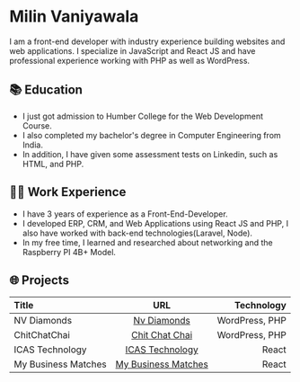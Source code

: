# Milin Vaniyawala

I am a front-end developer with industry experience building websites and web applications. I specialize in JavaScript and React JS and have professional experience working with PHP as well as WordPress.

## 📚 Education

- I just got admission to Humber College for the Web Development Course.
- I also completed my bachelor's degree in Computer Engineering from India.
- In addition, I have given some assessment tests on Linkedin, such as HTML, and PHP.

## 👨‍💼 Work Experience

- I have 3 years of experience as a Front-End-Developer.
- I developed ERP, CRM, and Web Applications using React JS and PHP, I also have worked with back-end technologies(Laravel, Node).
- In my free time, I learned and researched about networking and the Raspberry PI 4B+ Model.

## 🌐 Projects

| Title        |                      URL                       |     Technology |
| :----------- | :--------------------------------------------: | -------------: |
| NV Diamonds  |     [Nv Diamonds](https://nvdiamonds.in/)      | WordPress, PHP |
| ChitChatChai | [Chit Chat Chai](https://www.chitchatchai.in/) | WordPress, PHP |
| ICAS Technology | [ICAS Technology](https://www.icastechnology.com/) | React |
| My Business Matches | [My Business Matches](https://www.mybusinessmatches.com/)| React |
<!--
**MilinVaniyawala/MilinVaniyawala** is a ✨ _special_ ✨ repository because its `README.md` (this file) appears on your GitHub profile.

Here are some ideas to get you started:

- 🔭 I’m currently working on ...
- 🌱 I’m currently learning ...
- 👯 I’m looking to collaborate on ...
- 🤔 I’m looking for help with ...
- 💬 Ask me about ...
- 📫 How to reach me: ...
- 😄 Pronouns: ...
- ⚡ Fun fact: ...
-->
